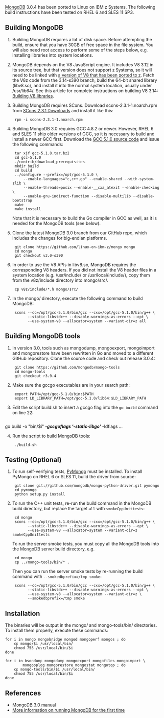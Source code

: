 [MongoDB](http://mongodb.org/) 3.0.4 has been ported to Linux on IBM z Systems. The following build instructions have been tested on RHEL 6 and SLES 11 SP3.

## Building MongoDB

1. Building MongoDB requires a lot of disk space. Before attempting the build, ensure that you have 30GB of free space in the file system. You will also need root access to perform some of the steps below, e.g. installing libraries into system locations.

2. MongoDB depends on the V8 JavaScript engine. It includes V8 3.12 in its source tree, but that version does not support z Systems, so it will need to be linked with [a version of V8 that has been ported to z](https://github.com/andrewlow/v8z/). Fetch the V8z code from the 3.14-s390 branch, build the 64-bit shared library (libv8.so), and install it into the normal system location, usually under /usr/lib64/. See this article for complete instructions on building V8 3.14: [Building V8 libraries](https://github.com/ibm-linux-on-z/docs/wiki/Building-V8-libraries).

3. Building MongoDB requires SCons. Download scons-2.3.1-1.noarch.rpm from [SCons 2.3.1 Downloads](http://sourceforge.net/projects/scons/files/scons/2.3.1) and install it like this:

        rpm -i scons-2.3.1-1.noarch.rpm

4. Building MongoDB 3.0 requires GCC 4.8.2 or newer. However, RHEL 6 and SLES 11 ship older versions of GCC, so it is necessary to build and install a newer GCC first. Download the [GCC 5.1.0 source code](ftp://gcc.gnu.org/pub/gcc/releases/gcc-5.1.0/gcc-5.1.0.tar.bz2) and issue the following commands:

        tar xjf gcc-5.1.0.tar.bz2
        cd gcc-5.1.0
        ./contrib/download_prerequisites
        mkdir build
        cd build
        ../configure --prefix=/opt/gcc-5.1.0 \
            --enable-languages="c,c++,go" --enable-shared --with-system-zlib \
            --enable-threads=posix --enable-__cxa_atexit --enable-checking \
            --enable-gnu-indirect-function --disable-multilib --disable-bootstrap
        make
        make install

   Note that it is necessary to build the Go compiler in GCC as well, as it is needed for the MongoDB tools (see below).

4. Clone the latest MongoDB 3.0 branch from our GitHub repo, which includes the changes for big-endian platforms.

        git clone https://github.com/linux-on-ibm-z/mongo mongo
        cd mongo
        git checkout v3.0-s390

5. In order to use the V8 APIs in libv8.so, MongoDB requires the corresponding V8 headers. If you did not install the V8 header files in a system location (e.g. /usr/include/ or /usr/local/include/), copy them from the v8z/include directory into mongo/src/.

        cp v8z/include/*.h mongo/src/

6. In the mongo/ directory, execute the following command to build MongoDB:

        scons --cc=/opt/gcc-5.1.0/bin/gcc --cxx=/opt/gcc-5.1.0/bin/g++ \
              --static-libstdc++ --disable-warnings-as-errors --opt \
              --use-system-v8 --allocator=system --variant-dir=z all

## Building MongoDB tools

1. In version 3.0, tools such as mongodump, mongoexport, mongoimport and mongorestore have been rewritten in Go and moved to a different GitHub repository. Clone the source code and check out release 3.0.4:

        git clone https://github.com/mongodb/mongo-tools
        cd mongo-tools
        git checkout r3.0.4

2. Make sure the gccgo executables are in your search path:

        export PATH=/opt/gcc-5.1.0/bin:$PATH
        export LD_LIBRARY_PATH=/opt/gcc-5.1.0/lib64:$LD_LIBRARY_PATH

3. Edit the script build.sh to insert a gccgo flag into the `go build` command on line 22:

    <pre>
go build -o "bin/$i" <b><i>-gccgoflags '-static-libgo'</i></b> -ldflags ...
</pre>

4. Run the script to build MongoDB tools:

        ./build.sh

## Testing (Optional)

1. To run self-verifying tests, [PyMongo](http://api.mongodb.org/python/current/) must be installed. To install PyMongo on RHEL 6 or SLES 11, build the driver from source:

        git clone git://github.com/mongodb/mongo-python-driver.git pymongo
        cd pymongo
        python setup.py install

2. To run the C++ unit tests, re-run the build command in the MongoDB build directory, but replace the target `all` with `smokeCppUnittests`:

        cd mongo
        scons --cc=/opt/gcc-5.1.0/bin/gcc --cxx=/opt/gcc-5.1.0/bin/g++ \
              --static-libstdc++ --disable-warnings-as-errors --opt \
              --use-system-v8 --allocator=system --variant-dir=z smokeCppUnittests
              
   To run the server smoke tests, you must copy all the MongoDB tools into the MongoDB server build directory, e.g.

        cd mongo
        cp ../mongo-tools/bin/* .

   Then you can run the server smoke tests by re-running the build command with `--smokedbprefix=/tmp smoke`:

        scons --cc=/opt/gcc-5.1.0/bin/gcc --cxx=/opt/gcc-5.1.0/bin/g++ \
              --static-libstdc++ --disable-warnings-as-errors --opt \
              --use-system-v8 --allocator=system --variant-dir=z \
              --smokedbprefix=/tmp smoke

## Installation

The binaries will be output in the mongo/ and mongo-tools/bin/ directories. To install them properly, execute these commands:

    for i in mongo mongobridge mongod mongoperf mongos ; do
        cp mongo/$i /usr/local/bin/
        chmod 755 /usr/local/bin/$i
    done
    
    for i in bsondump mongodump mongoexport mongofiles mongoimport \
            mongooplog mongorestore mongostat mongotop ; do
        cp mongo-tools/bin/$i /usr/local/bin/
        chmod 755 /usr/local/bin/$i
    done

## References

- [MongoDB 3.0 manual](http://docs.mongodb.org/manual/)
- [More information on running MongoDB for the first time](http://docs.mongodb.org/manual/tutorial/install-mongodb-on-linux/#run-mongodb)